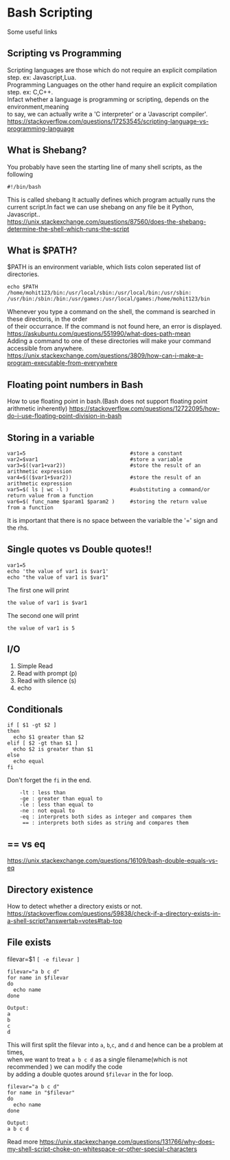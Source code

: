 # Bash Scripting
Some useful links <br>

## Scripting vs Programming<br>
Scripting languages are those which do not require an explicit compilation step.
ex: Javascript,Lua. <br>
Programming Languages on the other hand require an explicit compilation step.
ex: C,C++. <br> 
Infact whether a language is programming or scripting, depends on the environment,meaning<br> 
to say, we can actually write a 'C interpreter' or a 'Javascript compiler'.<br>
https://stackoverflow.com/questions/17253545/scripting-language-vs-programming-language

## What is Shebang?<br>
You probably have seen the starting line of many shell scripts, as the following<br> 
```
#!/bin/bash
```
This is called shebang
It actually defines which program actually runs the current script.In fact we can use shebang on any file
be it Python, Javascript.. <br>
https://unix.stackexchange.com/questions/87560/does-the-shebang-determine-the-shell-which-runs-the-script <br>

## What is $PATH? <br>
$PATH is an environment variable, which lists colon seperated list of directories. <br>
```
echo $PATH
/home/mohit123/bin:/usr/local/sbin:/usr/local/bin:/usr/sbin:
/usr/bin:/sbin:/bin:/usr/games:/usr/local/games:/home/mohit123/bin
```
Whenever you type a command on the shell, the command is searched in these directoris, in the order <br> of their occurrance.
If the command is not found here, an error is displayed.<br>
https://askubuntu.com/questions/551990/what-does-path-mean
<br>
Adding a command to one of these directories will make your command accessible from anywhere.<br>
https://unix.stackexchange.com/questions/3809/how-can-i-make-a-program-executable-from-everywhere

## Floating point numbers in Bash
How to use floating point in bash.(Bash does not support floating point arithmetic inherently)
https://stackoverflow.com/questions/12722095/how-do-i-use-floating-point-division-in-bash

## Storing in a variable
```
var1=5                                  #store a constant
var2=$var1                              #store a variable
var3=$((var1+var2))                     #store the result of an arithmetic expression   
var4=$(($var1+$var2))                   #store the result of an arithmetic expression
var5=$( ls | wc -l )                    #substituting a command/or return value from a function
var6=$( func_name $param1 $param2 )     #storing the return value  from a function
```
It is important that there is no space between the varialble the '=' sign and the rhs.<br>

## Single quotes vs Double quotes!!
```
var1=5
echo 'the value of var1 is $var1'
echo "the value of var1 is $var1"
```
The first one will print <br>
```
the value of var1 is $var1
```
The second one will print <br>
```
the value of var1 is 5
```

## I/O
1. Simple Read
2. Read with prompt (p)
3. Read with silence (s)
4. echo 

## Conditionals
```
if [ $1 -gt $2 ]
then
  echo $1 greater than $2
elif [ $2 -gt than $1 ]
  echo $2 is greater than $1
else
  echo equal
fi  
```
Don't forget the ```fi``` in the end. <br>
``` -gt : greater than
    -lt : less than
    -ge : greater than equal to
    -le : less than equal to
    -ne : not equal to
    -eq : interprets both sides as integer and compares them
     == : interprets both sides as string and compares them
```
## == vs eq
https://unix.stackexchange.com/questions/16109/bash-double-equals-vs-eq
## Directory existence
How to detect whether a directory exists or not. <br>
https://stackoverflow.com/questions/59838/check-if-a-directory-exists-in-a-shell-script?answertab=votes#tab-top

## File exists
filevar=$1
``` [ -e filevar ] ```
```
filevar="a b c d"
for name in $filevar
do
  echo name
done
```
```
Output: 
a
b
c
d
```
This will first split the filevar into ```a```, ```b```,```c```, and ```d``` and hence can be a problem at times,<br>
when we want to treat ```a b c d``` as a single filename(which is not recommended ) we can modify the code<br>
by adding a double quotes around ```$filevar``` in the for loop.<br>

```
filevar="a b c d"
for name in "$filevar"
do
  echo name
done
```
```
Output:
a b c d
```
Read more
https://unix.stackexchange.com/questions/131766/why-does-my-shell-script-choke-on-whitespace-or-other-special-characters
